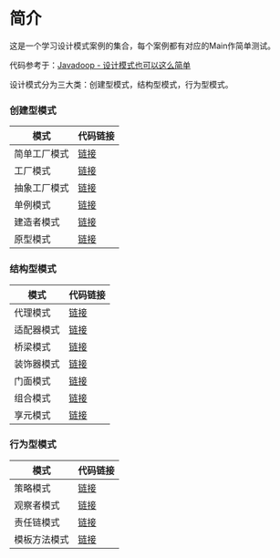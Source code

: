 # 简介
这是一个学习设计模式案例的集合，每个案例都有对应的Main作简单测试。

代码参考于：[Javadoop - 设计模式也可以这么简单](https://www.javadoop.com/post/design-pattern)

设计模式分为三大类：创建型模式，结构型模式，行为型模式。
### 创建型模式
| 模式 | 代码链接 |
| --- | --- |
| 简单工厂模式 | [链接](https://github.com/Simplehippo/GOF/tree/master/src/%E5%88%9B%E5%BB%BA%E5%9E%8B%E6%A8%A1%E5%BC%8F/%E7%AE%80%E5%8D%95%E5%B7%A5%E5%8E%82%E6%A8%A1%E5%BC%8F) |
| 工厂模式 | [链接](https://github.com/Simplehippo/GOF/tree/master/src/%E5%88%9B%E5%BB%BA%E5%9E%8B%E6%A8%A1%E5%BC%8F/%E5%B7%A5%E5%8E%82%E6%A8%A1%E5%BC%8F) |
| 抽象工厂模式 | [链接](https://github.com/Simplehippo/GOF/tree/master/src/%E5%88%9B%E5%BB%BA%E5%9E%8B%E6%A8%A1%E5%BC%8F/%E6%8A%BD%E8%B1%A1%E5%B7%A5%E5%8E%82%E6%A8%A1%E5%BC%8F) |
| 单例模式 | [链接](https://github.com/Simplehippo/GOF/tree/master/src/%E5%88%9B%E5%BB%BA%E5%9E%8B%E6%A8%A1%E5%BC%8F/%E5%8D%95%E4%BE%8B%E6%A8%A1%E5%BC%8F) |
| 建造者模式 | [链接](https://github.com/Simplehippo/GOF/tree/master/src/%E5%88%9B%E5%BB%BA%E5%9E%8B%E6%A8%A1%E5%BC%8F/%E5%BB%BA%E9%80%A0%E8%80%85%E6%A8%A1%E5%BC%8F) |
| 原型模式 | [链接](https://github.com/Simplehippo/GOF/tree/master/src/%E5%88%9B%E5%BB%BA%E5%9E%8B%E6%A8%A1%E5%BC%8F/%E5%8E%9F%E5%9E%8B%E6%A8%A1%E5%BC%8F) |

### 结构型模式
| 模式 | 代码链接 |
| --- | --- |
| 代理模式 | [链接](https://github.com/Simplehippo/GOF/tree/master/src/%E7%BB%93%E6%9E%84%E5%9E%8B%E6%A8%A1%E5%BC%8F/%E4%BB%A3%E7%90%86%E6%A8%A1%E5%BC%8F) |
| 适配器模式 | [链接](https://github.com/Simplehippo/GOF/tree/master/src/%E7%BB%93%E6%9E%84%E5%9E%8B%E6%A8%A1%E5%BC%8F/%E9%80%82%E9%85%8D%E5%99%A8%E6%A8%A1%E5%BC%8F) |
| 桥梁模式 | [链接](https://github.com/Simplehippo/GOF/tree/master/src/%E7%BB%93%E6%9E%84%E5%9E%8B%E6%A8%A1%E5%BC%8F/%E6%A1%A5%E6%A2%81%E6%A8%A1%E5%BC%8F) |
| 装饰器模式 | [链接](https://github.com/Simplehippo/GOF/tree/master/src/%E7%BB%93%E6%9E%84%E5%9E%8B%E6%A8%A1%E5%BC%8F/%E8%A3%85%E9%A5%B0%E5%99%A8%E6%A8%A1%E5%BC%8F) |
| 门面模式 | [链接](https://github.com/Simplehippo/GOF/tree/master/src/%E7%BB%93%E6%9E%84%E5%9E%8B%E6%A8%A1%E5%BC%8F/%E9%97%A8%E9%9D%A2%E6%A8%A1%E5%BC%8F) |
| 组合模式 | [链接](https://github.com/Simplehippo/GOF/tree/master/src/%E7%BB%93%E6%9E%84%E5%9E%8B%E6%A8%A1%E5%BC%8F/%E7%BB%84%E5%90%88%E6%A8%A1%E5%BC%8F) |
| 享元模式 | [链接](https://github.com/Simplehippo/GOF/tree/master/src/%E7%BB%93%E6%9E%84%E5%9E%8B%E6%A8%A1%E5%BC%8F/%E4%BA%AB%E5%85%83%E6%A8%A1%E5%BC%8F) |

### 行为型模式
| 模式 | 代码链接 |
| --- | --- |
| 策略模式 | [链接](https://github.com/Simplehippo/GOF/tree/master/src/%E8%A1%8C%E4%B8%BA%E5%9E%8B%E6%A8%A1%E5%BC%8F/%E7%AD%96%E7%95%A5%E6%A8%A1%E5%BC%8F) |
| 观察者模式 | [链接](https://github.com/Simplehippo/GOF/tree/master/src/%E8%A1%8C%E4%B8%BA%E5%9E%8B%E6%A8%A1%E5%BC%8F/%E8%A7%82%E5%AF%9F%E8%80%85%E6%A8%A1%E5%BC%8F) |
| 责任链模式 | [链接](https://github.com/Simplehippo/GOF/tree/master/src/%E8%A1%8C%E4%B8%BA%E5%9E%8B%E6%A8%A1%E5%BC%8F/%E8%B4%A3%E4%BB%BB%E9%93%BE%E6%A8%A1%E5%BC%8F) |
| 模板方法模式 |[链接](https://github.com/Simplehippo/GOF/tree/master/src/%E8%A1%8C%E4%B8%BA%E5%9E%8B%E6%A8%A1%E5%BC%8F/%E6%A8%A1%E6%9D%BF%E6%96%B9%E6%B3%95%E6%A8%A1%E5%BC%8F)  |

